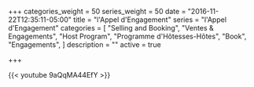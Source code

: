 +++
categories_weight = 50
series_weight = 50
date = "2016-11-22T12:35:11-05:00"
title = "l'Appel d'Engagement"
series = "l'Appel d'Engagement"
categories = [
  "Selling and Booking",
  "Ventes & Engagements",
  "Host Program",
  "Programme d'Hôtesses-Hôtes",
  "Book",
  "Engagements",
]
description = ""
active = true

+++

{{< youtube 9aQqMA44EfY >}}
